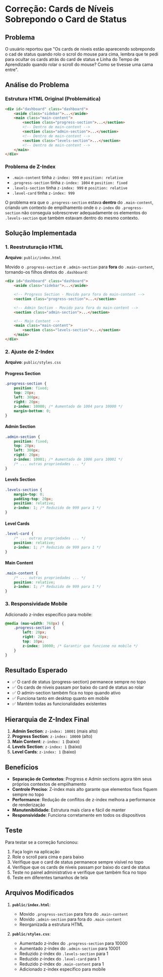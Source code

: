 # Correção: Cards de Níveis Sobrepondo o Card de Status

## Problema

O usuário reportou que "Os cards de niveis estão aparecendo sobrepondo o cad de status quando rolo o scrol do mouse para cima, lembra que te pedi para ocultar os cards atrás do card de status e Linha do Tempo de Aprendizado quando rolar o scroll do mouse? Como se tivesse uma cama entre".

## Análise do Problema

### Estrutura HTML Original (Problemática)

```html
<div id="dashboard" class="dashboard">
	<aside class="sidebar">...</aside>
	<main class="main-content">
		<section class="progress-section">...</section>
		<!-- Dentro de main-content -->
		<section class="admin-section">...</section>
		<!-- Dentro de main-content -->
		<section class="levels-section">...</section>
		<!-- Dentro de main-content -->
	</main>
</div>
```

### Problema de Z-Index

- `.main-content` tinha `z-index: 999` e `position: relative`
- `.progress-section` tinha `z-index: 1004` e `position: fixed`
- `.levels-section` tinha `z-index: 999` e `position: relative`
- `.level-card` tinha `z-index: 999`

O problema era que o `.progress-section` estava **dentro** do `.main-content`, criando um contexto de empilhamento onde o `z-index` do `.progress-section` não conseguia sobrescrever adequadamente os elementos do `.levels-section` que também estavam dentro do mesmo contexto.

## Solução Implementada

### 1. Reestruturação HTML

**Arquivo**: `public/index.html`

Movido o `.progress-section` e `.admin-section` para **fora** do `.main-content`, tornando-os filhos diretos do `.dashboard`:

```html
<div id="dashboard" class="dashboard">
	<aside class="sidebar">...</aside>

	<!-- Progress Section - Movido para fora do main-content -->
	<section class="progress-section">...</section>

	<!-- Admin Section - Movido para fora do main-content -->
	<section class="admin-section">...</section>

	<!-- Main Content -->
	<main class="main-content">
		<section class="levels-section">...</section>
	</main>
</div>
```

### 2. Ajuste de Z-Index

**Arquivo**: `public/styles.css`

#### Progress Section

```css
.progress-section {
	position: fixed;
	top: 20px;
	left: 300px;
	right: 20px;
	z-index: 10000; /* Aumentado de 1004 para 10000 */
	margin-bottom: 0;
}
```

#### Admin Section

```css
.admin-section {
	position: fixed;
	top: 20px;
	left: 300px;
	right: 20px;
	z-index: 10001; /* Aumentado de 1006 para 10001 */
	/* ... outras propriedades ... */
}
```

#### Levels Section

```css
.levels-section {
	margin-top: 0;
	padding-top: 20px;
	position: relative;
	z-index: 1; /* Reduzido de 999 para 1 */
}
```

#### Level Cards

```css
.level-card {
	/* ... outras propriedades ... */
	position: relative;
	z-index: 1; /* Reduzido de 999 para 1 */
}
```

#### Main Content

```css
.main-content {
	/* ... outras propriedades ... */
	position: relative;
	z-index: 1; /* Reduzido de 999 para 1 */
}
```

### 3. Responsividade Mobile

Adicionado z-index específico para mobile:

```css
@media (max-width: 768px) {
	.progress-section {
		left: 20px;
		right: 20px;
		top: 10px;
		z-index: 10000; /* Garantir que funcione no mobile */
	}
}
```

## Resultado Esperado

- ✅ O card de status (progress-section) permanece sempre no topo
- ✅ Os cards de níveis passam por baixo do card de status ao rolar
- ✅ O admin-section também fica no topo quando ativo
- ✅ Funciona tanto em desktop quanto em mobile
- ✅ Mantém todas as funcionalidades existentes

## Hierarquia de Z-Index Final

1. **Admin Section**: `z-index: 10001` (mais alto)
2. **Progress Section**: `z-index: 10000` (alto)
3. **Main Content**: `z-index: 1` (baixo)
4. **Levels Section**: `z-index: 1` (baixo)
5. **Level Cards**: `z-index: 1` (baixo)

## Benefícios

- **Separação de Contextos**: Progress e Admin sections agora têm seus próprios contextos de empilhamento
- **Controle Preciso**: Z-index mais alto garante que elementos fixos fiquem sempre no topo
- **Performance**: Redução de conflitos de z-index melhora a performance de renderização
- **Manutenibilidade**: Estrutura mais clara e fácil de manter
- **Responsividade**: Funciona corretamente em todos os dispositivos

## Teste

Para testar se a correção funcionou:

1. Faça login na aplicação
2. Role o scroll para cima e para baixo
3. Verifique que o card de status permanece sempre visível no topo
4. Verifique que os cards de níveis passam por baixo do card de status
5. Teste no painel administrativo e verifique que também fica no topo
6. Teste em diferentes tamanhos de tela

## Arquivos Modificados

1. **`public/index.html`**:
    - Movido `.progress-section` para fora do `.main-content`
    - Movido `.admin-section` para fora do `.main-content`
    - Reorganizada a estrutura HTML

2. **`public/styles.css`**:
    - Aumentado z-index do `.progress-section` para 10000
    - Aumentado z-index do `.admin-section` para 10001
    - Reduzido z-index do `.levels-section` para 1
    - Reduzido z-index do `.level-card` para 1
    - Reduzido z-index do `.main-content` para 1
    - Adicionado z-index específico para mobile
